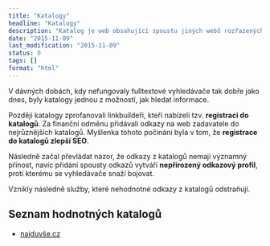 ```yaml
---
title: "Katalogy"
headline: "Katalogy"
description: "Katalog je web obsahující spoustu jiných webů rozřazených podle kategorie."
date: "2015-11-09"
last_modification: "2015-11-09"
status: 0
tags: []
format: "html"
---
```


<p>V dávných dobách, kdy nefungovaly fulltextové vyhledávače tak dobře jako dnes, byly katalogy jednou z možností, jak hledat informace.</p>


<p>Později katalogy zprofanovali linkbuildeři, kteří nabízeli tzv. <b>registraci do katalogů</b>. Za finanční odměnu přidávali odkazy na web zadavatele do nejrůznějších katalogů. Myšlenka tohoto počínání byla v tom, že <b>registrace do katalogů zlepší SEO</b>.</p>


<p>Následně začal převládat názor, že odkazy z katalogů nemají významný přínost, navíc přidání spousty odkazů vytváří <b>nepřirozený odkazový profil</b>, proti kterému se vyhledávače snaží bojovat.</p>

<p>Vznikly následně služby, které nehodnotné odkazy z katalogů odstraňují.</p>


<h2 id="seznam">Seznam hodnotných katalogů</h2>

<ul>
  <li><a href="http://www.najduvse.cz/">najduvše.cz</a></li>
</ul>